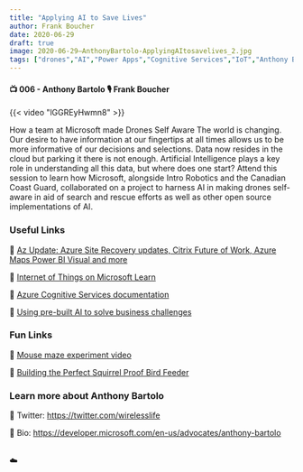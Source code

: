 ```yaml
---
title: "Applying AI to Save Lives"
author: Frank Boucher
date: 2020-06-29
draft: true
image: 2020-06-29–AnthonyBartolo-ApplyingAItosavelives_2.jpg
tags: ["drones","AI","Power Apps","Cognitive Services","IoT","Anthony Bartolo","Frank Boucher"]
---
```


#### 📺 006 - Anthony Bartolo 🎙️ Frank Boucher

<!--more-->

{{< video "lGGREyHwmn8" >}}

How a team at Microsoft made Drones Self Aware The world is changing. Our desire to have information at our fingertips at all times allows us to be more informative of our decisions and selections. Data now resides in the cloud but parking it there is not enough. Artificial Intelligence plays a key role in understanding all this data, but where does one start? Attend this session to learn how Microsoft, alongside Intro Robotics and the Canadian Coast Guard, collaborated on a project to harness AI in making drones self-aware in aid of search and rescue efforts as well as other open source implementations of AI.

### Useful Links

🔗 [Az Update: Azure Site Recovery updates, Citrix Future of Work, Azure Maps Power BI Visual and more](https://techcommunity.microsoft.com/t5/itops-talk-blog/az-update-azure-site-recovery-updates-citrix-future-of-work/ba-p/1526775?WT.mc_id=allaroundazure-video-abartolo)

🔗 [Internet of Things on Microsoft Learn](https://cda.ms/1t3)

🔗 [Azure Cognitive Services documentation](https://docs.microsoft.com/en-us/azure/cognitive-services/?WT.mc_id=allaroundazure-blog-abartolo)

🔗 [Using pre-built AI to solve business challenges](https://docs.microsoft.com/en-us/users/msignite2019/collections/zmqa7j28r7kr?WT.mc_id=allaroundazure-blog-abartolo)

### Fun Links


🔗 [Mouse maze experiment video](https://www.youtube.com/watch?v=UB_37encRCI)

🔗 [Building the Perfect Squirrel Proof Bird Feeder](https://www.youtube.com/watch?v=hFZFjoX2cGg)


### Learn more about Anthony Bartolo

🔗 Twitter: https://twitter.com/wirelesslife

🔗 Bio: https://developer.microsoft.com/en-us/advocates/anthony-bartolo

<br />
☁️
